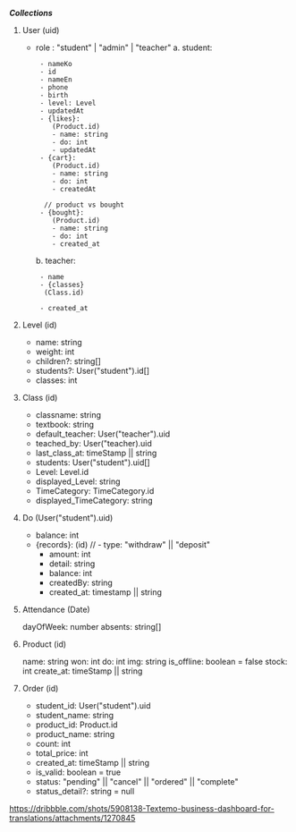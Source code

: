 **_Collections_**

1.  User
    (uid)

    - role : "student" | "admin" | "teacher"
      a. student:

           - nameKo
           - id
           - nameEn
           - phone
           - birth
           - level: Level
           - updatedAt
           - {likes}:
              (Product.id)
              - name: string
              - do: int
              - updatedAt
           - {cart}:
              (Product.id)
              - name: string
              - do: int
              - createdAt

            // product vs bought
           - {bought}:
              (Product.id)
              - name: string
              - do: int
              - created_at

      b. teacher:

           - name
           - {classes}
            (Class.id)

           - created_at

2.  Level
    (id)

    - name: string
    - weight: int
    - children?: string[]
    - students?: User("student").id[]
    - classes: int

3.  Class
    (id)

    - classname: string
    - textbook: string
    - default_teacher: User("teacher").uid
    - teached_by: User("teacher).uid
    - last_class_at: timeStamp || string
    - students: User("student").uid[]
    - Level: Level.id
    - displayed_Level: string
    - TimeCategory: TimeCategory.id
    - displayed_TimeCategory: string

4.  Do
    (User("student").uid)

    - balance: int
    - {records}:
      (id)
      // - type: "withdraw" || "deposit"
      - amount: int
      - detail: string
      - balance: int
      - createdBy: string
      - created_at: timestamp || string

5.  Attendance
    (Date)

    dayOfWeek: number
    absents: string[]

6.  Product
    (id)

    name: string
    won: int
    do: int
    img: string
    is_offline: boolean = false
    stock: int
    create_at: timeStamp || string

7.  Order
    (id)

    - student_id: User("student").uid
    - student_name: string
    - product_id: Product.id
    - product_name: string
    - count: int
    - total_price: int
    - created_at: timeStamp || string
    - is_valid: boolean = true
    - status: "pending" || "cancel" || "ordered" || "complete"
    - status_detail?: string = null

https://dribbble.com/shots/5908138-Textemo-business-dashboard-for-translations/attachments/1270845
